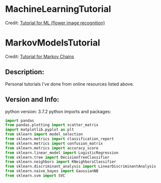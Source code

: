MachineLearningTutorial
=======================
Credit: [Tutorial for ML (flower image recognition)](https://machinelearningmastery.com/machine-learning-in-python-step-by-step/)

MarkovModelsTutorial
====================
Credit: [Tutorial for Markov Chains](https://www.datacamp.com/community/tutorials/markov-chains-python-tutorial)

Description:
------------
Personal tutorials I've done from online resources listed above.

Version and Info:
-----------------
python version: 3.7.2
python imports and packages:
```python
import pandas
from pandas.plotting import scatter_matrix
import matplotlib.pyplot as plt
from sklearn import model_selection
from sklearn.metrics import classification_report
from sklearn.metrics import confusion_matrix
from sklearn.metrics import accuracy_score
from sklearn.linear_model import LogisticRegression
from sklearn.tree import DecisionTreeClassifier
from sklearn.neighbors import KNeighborsClassifier
from sklearn.discriminant_analysis import LinearDiscriminantAnalysis
from sklearn.naive_bayes import GaussianNB
from sklearn.svm import SVC
```